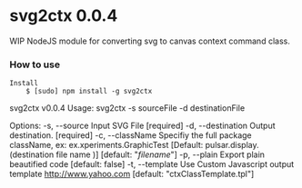 # svg2ctx 0.0.4

WIP NodeJS module for converting svg to canvas context command class.

### How to use
    
    Install
        $ [sudo] npm install -g svg2ctx

svg2ctx v0.0.4
Usage: svg2ctx -s sourceFile -d destinationFile

Options:
  -s, --source       Input SVG File                                                                                                         [required]
  -d, --destination  Output destination.                                                                                                    [required]
  -c, --className    Specifiy the full package className, ex: ex.xperiments.GraphicTest [Default: pulsar.display.(destination file name )]  [default: "$filename$"]
  -p, --plain        Export plain beautified code                                                                                           [default: false]
  -t, --template     Use Custom Javascript output template http://www.yahoo.com                                                             [default: "ctxClassTemplate.tpl"]
